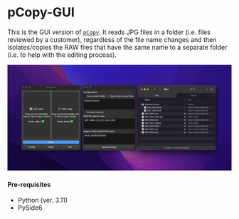 pCopy-GUI
=====

This is the GUI version of [`pCopy`](https://github.com/mrat1618/photo-copier). It reads JPG files in a folder (i.e. files reviewed by a customer), regardless of the file name changes and then isolates/copies the RAW files that have the same name to a separate folder (i.e. to help with the editing process). 

![pCopy GUI Screenshot](imgs/pCopy%20GUI%20Screenshot.png)

#### Pre-requisites 
 - Python (ver. 3.11)
 - PySide6 